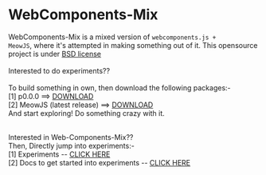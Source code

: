 # WebComponents-Mix
WebComponents-Mix is a mixed version of <code>webcomponents.js + MeowJS</code>, where it's attempted in making something out of it. This opensource project is under <a href="https://github.com/Geek-Research-Lab/polymer-experiments/blob/webcomponents-mix/LICENSE">BSD license</a>
<br>
<br>
Interested to do experiments?? <br>
<br>
To build something in own, then download the following packages:-<br>
[1] p0.0.0 ==> <a href="https://github.com/Geek-Research-Lab/polymer-experiments/archive/p0.0.0.zip">DOWNLOAD</a>
<br>
[2] MeowJS (latest release) ==> <a href="https://github.com/Geek-Research-Lab/MeowJS/archive/v0.5.1.zip">DOWNLOAD</a>
<br>
And start exploring! Do something crazy with it. 
<br>
<br>

Interested in Web-Components-Mix?? <br>
Then, Directly jump into experiments:- <br>
[1] Experiments -- <a href="https://github.com/Geek-Research-Lab/polymer-experiments/tree/webcomponents-mix/experiments">CLICK HERE</a><br>
[2] Docs to get started into experiments -- <a href="https://github.com/Geek-Research-Lab/polymer-experiments/tree/webcomponents-mix/docs">CLICK HERE</a>
<br>
